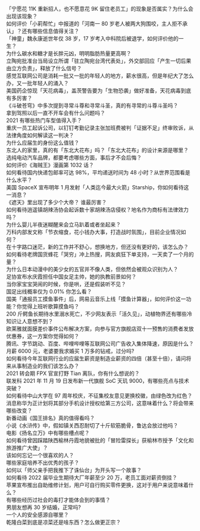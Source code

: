 「宁愿花 11K 重新招人，也不愿意花 9K 留住老员工」的现象是否属实？为什么会出现该现象？  
如何评价「小莉帮忙」中报道的「河南一 80 岁老人被两大狗围咬，主人拒不承认」？还有哪些信息值得关注？  
「神童」魏永康逝世年仅 38 岁，17 岁考入中科院后被退学，如何评价他的一生？  
为什么碳水和糖才是长胖元凶，明明脂肪热量更高啊？  
立陶宛批准台当局设立所谓「驻立陶宛台湾代表处」，外交部回应「产生一切后果由立方负责」，释放了什么信号？  
感觉互联网公司是消耗一批又一批的年轻人的地方，薪水很高，但是年纪大了怎么办，又一批年轻人的涌入？  
美国药企惊现「天花病毒」，盖茨警告要为「生物恐袭」做好准备，天花病毒到底有多厉害？  
《斗破苍穹》中多次提到寻常斗尊和寻常斗圣，真的有寻常的斗尊斗圣吗？  
拿到驾照以后一直不开车会有什么问题吗？  
2021 有哪些热门车型值得入手？  
重庆一员工起诉公司，以钉钉考勤记录主张加班费被判「证据不足」终审败诉，从法律角度如何解读这一判决？  
为什么应届生的身份这么值钱？  
东北人的家里，真的有「东北大花布」吗？「东北大花布」的设计来源是哪里？  
选纯电动汽车品牌，都要考虑哪些方面，事后才不会后悔？  
如何评价《海贼王》漫画第 1032 话？  
如何看待国内快递包邮率可达 98%，平均递送时间为 48 小时？从世界范围看是什么水平？  
美国 SpaceX 宣布明年 1 月发射「人类迄今最大火箭」Starship，你如何看待这一消息？  
《遮天》里出现了多少个大帝？ 谁最厉害？  
如何看待逍遥镇胡辣汤协会起诉数十家胡辣汤店侵权？地名作为商标有法律效力吗？  
为什么婴儿半夜迷糊醒来会立马趴着或者坐起来？  
万科内部发文称「节衣缩食，花小钱办大事，打造战时氛围」，目前企业情况如何？  
在十字路口迷茫，新的工作并不舒心，想换地方，但还没有更好的，该怎么办？  
如何看待老牌国货蜂花「哭穷」冲上热搜，网友疯狂下单支持，一天卖了一个月的量？  
为什么日本动漫中的美少女的五官并不像人类，但依然会被观众识别为人？  
足协宣布水庆霞担任中国女足主帅，她的执教前景如何？  
当你家宝宝哭闹的时候，你是哄，还是假装听不见？  
国足出线概率仅为 0.01% 你怎么看？  
国美「通报员工摸鱼事件」后，网易云音乐上线「摸鱼计算器」，如何评价这一功能？你觉得上班听歌算摸鱼吗？  
200 斤鳄鱼长期待水里溺水死亡，不少网友表示「活久见」，动植物界还有哪些冷知识让人意想不到？  
欧莱雅就面膜差价事件公布解决方案，向参与官方旗舰店双十一预售的消费者发放优惠券，这一方案你觉得如何？  
腾讯、字节跳动、百度、哔哩哔哩等互联网公司广告收入集体降速，原因是什么？  
月薪 6000 元，老婆要我求婚买 1 万多的钻戒，过分吗?  
如何看待今年互联网行业的应届生薪资是制造业薪资的四倍（甚至十倍），请问将来从事制造业的我们该怎么办？  
2021 转会期 FPX 官宣打野 Tian 离队，你有什么想说的？  
联发科 2021 年 11 月 19 日发布新一代旗舰 SoC 天玑 9000，有哪些亮点与技术突破？  
如何看待中山大学在 97 周年校庆，不征集校友意见更换校徽，由绿色改为红色？  
消息称华为正计划将其部分手机设计授权给第三方公司，这意味着什么？将会带来哪些改变？  
新番动画《国王排名》真的值得看吗？  
小说《水浒传》中，假如镇关西忍耐切了十斤软筋脆骨，鲁达会放过他吗？  
电影《扬名立万》中有哪些槽点呢？  
如何看待曾因踩踏陕西榆林丹霞地貌被批的「冒险雷探长」获榆林市授予「文化和旅游推广大使」？  
该如何忘记一个很喜欢的人？  
哪些家庭培养不出优秀的孩子？  
如何以「师父亲手把我推下了诛仙台」为开头写一个故事？  
如何看待 2022 届毕业生期待大厂年薪至少 20 万，老员工面对薪资倒挂？  
苹果宣布推出自助维修计划，用户可自行购买零件更换，这对于用户来说意味着什么？  
有哪些经历过社会的毒打才能体会到的事情？  
男朋友想再 30 岁结婚，正常吗?  
一个人的安全感源自哪里？  
乾隆白菜到底是凉菜还是啥东西？怎么做更正宗？  
